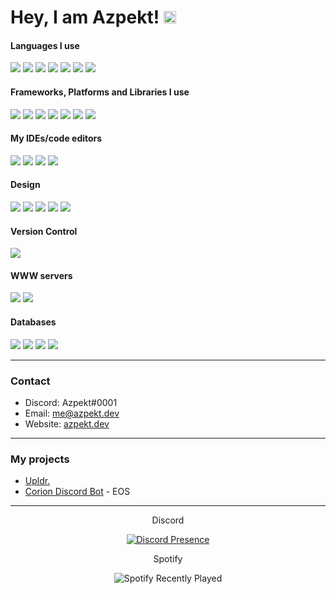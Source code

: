<h1>Hey, I am Azpekt! <img src="https://media.giphy.com/media/hvRJCLFzcasrR4ia7z/giphy.gif" width="20px"></h3>

<h4>Languages I use</h4>
<div>
  <img src="https://img.shields.io/badge/-JavaScript-000000?style=for-the-badge&logo=javascript&logoColor=white&labelColor=D9BA05">
  <img src="https://img.shields.io/badge/typescript-000000.svg?style=for-the-badge&logo=typescript&logoColor=white&labelColor=007ACC">
  <img src="https://img.shields.io/badge/-Python-000000?style=for-the-badge&logo=python&logoColor=white&labelColor=blue">
  <img src="https://img.shields.io/badge/c++-000000.svg?style=for-the-badge&logo=c%2B%2B&logoColor=white&labelColor=00599C">
  <img src="https://img.shields.io/badge/lua-000000.svg?style=for-the-badge&logo=lua&logoColor=white&labelColor=2C2D72">
  <img src="https://img.shields.io/badge/-HTML-000000?style=for-the-badge&logo=html5&logoColor=white&labelColor=red">
  <img src="https://img.shields.io/badge/css3-000000.svg?style=for-the-badge&logo=css3&logoColor=white&labelColor=1572B6">
</div>
<h4>Frameworks, Platforms and Libraries I use</h4>
<div>
  <img src="https://img.shields.io/badge/bootstrap-000000.svg?style=for-the-badge&logo=bootstrap&logoColor=white&labelColor=563D7C">
  <img src="https://img.shields.io/badge/express.js-000000.svg?style=for-the-badge&logo=express&logoColor=%2361DAFB&labelColor=404d59">
  <img src="https://img.shields.io/badge/Vue.js-000000?style=for-the-badge&logo=vuedotjs&logoColor=4FC08D&labelColor=35495E">
  <img src="https://img.shields.io/badge/jquery-000000.svg?style=for-the-badge&logo=jquery&logoColor=white&labelColor=0769AD">
  <img src="https://img.shields.io/badge/NPM-000000.svg?style=for-the-badge&logo=npm&logoColor=white&labelColor=C53635">
  <img src="https://img.shields.io/badge/node.js-000000?style=for-the-badge&logo=node.js&logoColor=white&labelColor=6DA55F">
  <img src="https://img.shields.io/badge/react-000000.svg?style=for-the-badge&logo=react&logoColor=%2361DAFB&labelColor=2320232a">
</div>
<h4>My IDEs/code editors</h4>
<div>
  <img src="https://img.shields.io/badge/Visual%20Studio%20Code-000000.svg?style=for-the-badge&logo=visual-studio-code&logoColor=white&labelColor=0078d7">
  <img src="https://img.shields.io/badge/IntelliJIDEA-000000.svg?style=for-the-badge&logo=intellij-idea&logoColor=white&labelColor=FE2A62">
  <img src="https://img.shields.io/badge/Clion-000000.svg?style=for-the-badge&logo=clion&logoColor=white&labelColor=1BB474">
  <img src="https://img.shields.io/badge/webstorm-000000?style=for-the-badge&logo=webstorm&logoColor=white&labelColor=0BDBE2">
</div>
<h4>Design</h4>
<div>
  <img src="https://img.shields.io/badge/Adobe%20Premiere%20Pro-000000.svg?style=for-the-badge&logo=Adobe%20Premiere%20Pro&logoColor=white&labelColor=00005B">
  <img src="https://img.shields.io/badge/Adobe%20After%20Effects-000000.svg?style=for-the-badge&logo=Adobe%20After%20Effects&logoColor=white&labelColor=9999FF">
  <img src="https://img.shields.io/badge/adobe%20photoshop-000000.svg?style=for-the-badge&logo=adobephotoshop&logoColor=white&labelColor=31A8FF">
  <img src="https://img.shields.io/badge/adobe%20illustrator-000000.svg?style=for-the-badge&logo=adobeillustrator&logoColor=white&labelColor=FF9A00">
  <img src="https://img.shields.io/badge/figma-000000.svg?style=for-the-badge&logo=figma&logoColor=white&labelColor=9D56F7">
</div>
<h4>Version Control</h4>
<div>
   <img src="https://img.shields.io/badge/git-000000.svg?style=for-the-badge&logo=git&logoColor=white&labelColor=F05033">  
</div>
<h4>WWW servers</h4>
<div>
   <img src="https://img.shields.io/badge/apache-000000.svg?style=for-the-badge&logo=apache&logoColor=white&labelColor=D42029">
   <img src="https://img.shields.io/badge/nginx-000000.svg?style=for-the-badge&logo=nginx&logoColor=white&labelColor=009137">
</div>
<h4>Databases</h4>
<div>
  <img src="https://img.shields.io/badge/postgreSQL-000000.svg?style=for-the-badge&logo=postgresql&logoColor=white&labelColor=31648C">
  <img src="https://img.shields.io/badge/mysql-000000.svg?style=for-the-badge&logo=mysql&logoColor=white&labelColor=005E86">
  <img src="https://img.shields.io/badge/redis-000000.svg?style=for-the-badge&logo=redis&logoColor=white&labelColor=DD0031">
  <img src="https://img.shields.io/badge/MongoDB-000000.svg?style=for-the-badge&logo=mongodb&logoColor=white&labelColor=4ea94b">
</div>

<hr>
<h3>Contact</h3>

* Discord: Azpekt#0001
* Email: me@azpekt.dev
* Website: [azpekt.dev](https://azpekt.dev/)

<hr>
<h3>My projects</h3>

* [Upldr.](https://upldr.pl)
* [Corion Discord Bot](https://corion.pro) - EOS

<hr>
<div align="center">
  Discord
  
  [![Discord Presence](https://lanyard.cnrad.dev/api/831782074921910273)](https://discord.com/users/831782074921910273)

  Spotify
  
  ![Spotify Recently Played](https://spotify-recently-played-readme.vercel.app/api?user=b1yymkxidsgzw1155i8fxsa69)
</div>

